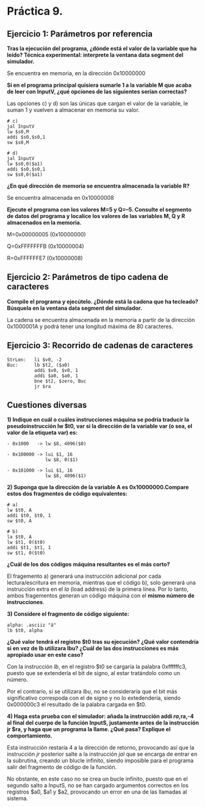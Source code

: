 # Práctica 9.

## Ejercicio 1: Parámetros por referencia

**Tras la ejecución del programa, ¿dónde está el valor de la variable que ha leído?
Técnica experimental: interprete la ventana data segment del simulador.**

Se encuentra en memoria, en la dirección 0x10000000

**Si en el programa principal quisiera sumarle 1 a la variable M que acaba de leer con
InputV, ¿qué opciones de las siguientes serían correctas?**

Las opciones c) y d) son las únicas que cargan el valor de la variable, le suman 1 y vuelven a almacenar en memoria su valor.

```
# c)
jal InputV
lw $s0,M
addi $s0,$s0,1
sw $s0,M
```

```
# d)
jal InputV
lw $s0,0($a1)
addi $s0,$s0,1
sw $s0,0($a1)
```

**¿En qué dirección de memoria se encuentra almacenada la variable R?**

Se encuentra almacenada en 0x10000008

**Ejecute el programa con los valores M=5 y Q=–5. Consulte el segmento de datos del programa y localice los valores de las variables M, Q y R almacenados en la memoria.**

M=0x00000005 (0x10000000)

Q=0xFFFFFFFB (0x10000004)

R=0xFFFFFFE7 (0x10000008)

## Ejercicio 2: Parámetros de tipo cadena de caracteres

**Compile el programa y ejecútelo. ¿Dónde está la cadena que ha tecleado? Búsquela en la ventana data segment del simulador.**

La cadena se encuentra almacenada en la memoria a partir de la dirección 0x1000001A y podrá tener una longitud máxima de 80 caracteres.

## Ejercicio 3: Recorrido de cadenas de caracteres

```
StrLen:   li $v0, -2     
Buc:      lb $t2, ($a0)
          addi $v0, $v0, 1
          addi $a0, $a0, 1
          bne $t2, $zero, Buc
          jr $ra
```

## Cuestiones diversas

**1) Indique en cuál o cuáles instrucciones máquina se podría traducir la pseudoinstrucción lw $t0, var si la dirección de la variable var (o sea, el valor de la etiqueta var) es:**
    
    - 0x1000   -> lw $8, 4096($0)

    - 0x100000 -> lui $1, 16
                  lw $8, 0($1)

    - 0x101000 -> lui $1, 16
                  lw $8, 4096($1)

**2) Suponga que la dirección de la variable A es 0x10000000.Compare estos dos fragmentos de código equivalentes:**

```
# a)
lw $t0, A
addi $t0, $t0, 1
sw $t0, A
```

```
# b)
la $t0, A
lw $t1, 0($t0)
addi $t1, $t1, 1
sw $t1, 0($t0)
```

**¿Cuál de los dos códigos máquina resultantes es el más corto?**

El fragemento a) generará una instrucción adicional por cada lectura/escritura en memoria, mientras que el código b), solo generará una instrucción extra en el _la_ (load address) de la primera línea. Por lo tanto, ambos fragementos generan un código máquina con el **mismo número de instrucciones**.

**3) Considere el fragmento de código siguiente:**

```
alpha: .asciiz "á"
lb $t0, alpha
```

**¿Qué valor tendrá el registro $t0 tras su ejecución? ¿Qué valor contendría si en vez de lb utilizara lbu? ¿Cuál de las dos instrucciones es más apropiado usar en este caso?**

Con la instrucción _lb_, en el registro $t0 se cargaría la palabra 0xffffffc3, puesto que se extendería el bit de signo, al estar tratándolo como un número.

Por el contrario, si se utilizara _lbu_, no se consideraría que el bit más significativo correspoda con el de signo y no lo extedendería, siendo 0x000000c3 el resultado de la palabra cargada en $t0.

**4) Haga esta prueba con el simulador: añada la instrucción addi $ra,$ra,-4 al final del cuerpo de la función InputS, justamente antes de la instrucción jr $ra, y haga que un programa la llame. ¿Qué pasa? Explique el comportamiento.**

Esta instrucción restaría 4 a la dirección de retorno, provocando así que la instrucción _jr_ posterior salte a la instrucción _jal_ que se encarga de entrar en la subrutina, creando un blucle infinito, siendo imposible para el programa salir del fragmento de código de la función.

No obstante, en este caso no se crea un bucle infinito, puesto que en el segundo salto a InputS, no se han cargado argumentos correctos en los registros $a0, $a1 y $a2, provocando un error en una de las llamadas al sistema.